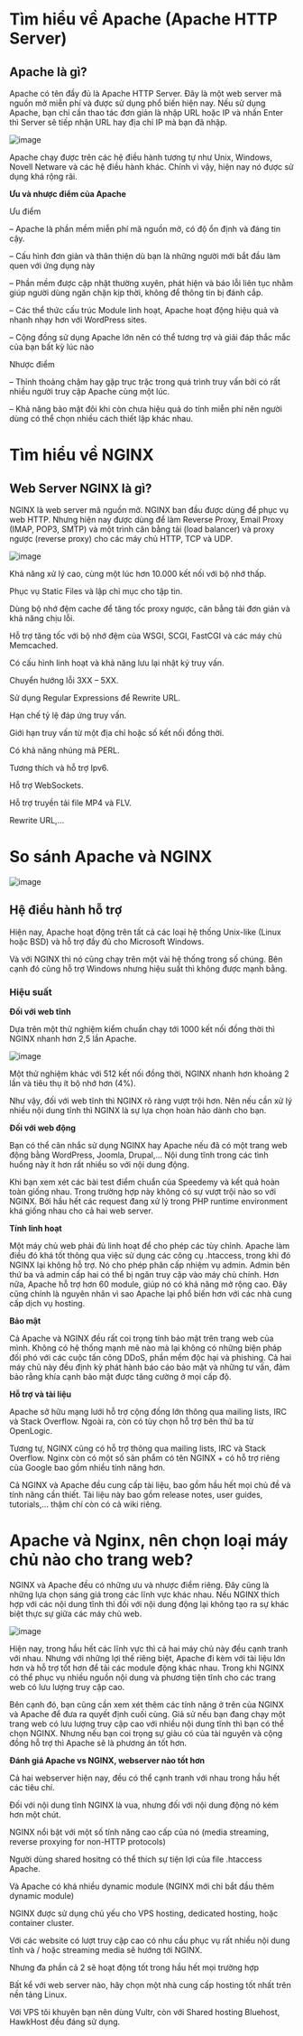 # Tìm hiểu về Apache (Apache HTTP Server)

## Apache là gì?

Apache có tên đầy đủ là Apache HTTP Server. Đây là một web server mã nguồn mở miễn phí và được sử dụng phổ biến hiện nay. Nếu sử dụng Apache, bạn chỉ cần thao tác đơn giản là nhập URL hoặc IP và nhấn Enter thì Server sẽ tiếp nhận URL hay địa chỉ IP mà bạn đã nhập.

![image](https://user-images.githubusercontent.com/62273292/160291044-07b42020-d526-4a43-a0c1-4ec92d9bbe8e.png)

Apache chạy được trên các hệ điều hành tương tự như Unix, Windows, Novell Netware và các hệ điều hành khác. Chính vì vậy, hiện nay nó được sử dụng khá rộng rãi.

**Ưu và nhược điểm của Apache**

Ưu điểm 

– Apache là phần mềm miễn phí mã nguồn mở, có độ ổn định và đáng tin cậy.

– Cấu hình đơn giản và thân thiện dù bạn là những người mới bắt đầu làm quen với ứng dụng này

– Phần mềm được cập nhật thường xuyên, phát hiện và báo lỗi liên tục nhằm giúp người dùng ngăn chặn kịp thời, không để thông tin bị đánh cắp.

– Các thể thức cấu trúc Module linh hoạt, Apache hoạt động hiệu quả và nhanh nhạy hơn với WordPress sites.

– Cộng đồng sử dụng Apache lớn nên có thể tương trợ và giải đáp thắc mắc của bạn bất kỳ lúc nào

Nhược điểm

– Thỉnh thoảng chậm hay gặp trục trặc trong quá trình truy vấn bởi có rất nhiều người truy cập Apache cùng một lúc.

– Khả năng bảo mật đôi khi còn chưa hiệu quả do tính miễn phí nên người dùng có thể chọn nhiều cách thiết lập khác nhau.



# Tìm hiểu về NGINX

## Web Server NGINX là gì?

NGINX là web server mã nguồn mở. NGINX ban đầu được dùng để phục vụ web HTTP. Nhưng hiện nay được dùng để làm Reverse Proxy, Email Proxy (IMAP, POP3, SMTP) và một trình cân bằng tải (load balancer) và proxy ngược (reverse proxy) cho các máy chủ HTTP, TCP và UDP.

![image](https://user-images.githubusercontent.com/62273292/160291147-578ee4b2-074b-4318-aaea-3f5d2b858fe5.png)

Khả năng xử lý cao, cùng một lúc hơn 10.000 kết nối với bộ nhớ thấp.

Phục vụ Static Files và lập chỉ mục cho tập tin.

Dùng bộ nhớ đệm cache để tăng tốc proxy ngược, cân bằng tải đơn giản và khả năng chịu lỗi.

Hỗ trợ tăng tốc với bộ nhớ đệm của WSGI, SCGI, FastCGI và các máy chủ Memcached.

Có cấu hình linh hoạt và khả năng lưu lại nhật ký truy vấn.

Chuyển hướng lỗi 3XX – 5XX.

Sử dụng Regular Expressions để Rewrite URL.

Hạn chế tỷ lệ đáp ứng truy vấn.

Giới hạn truy vấn từ một địa chỉ hoặc số kết nối đồng thời.

Có khả năng nhúng mã PERL.

Tương thích và hỗ trợ Ipv6.

Hỗ trợ WebSockets.

Hỗ trợ truyền tải file MP4 và FLV.

Rewrite URL,…


# So sánh Apache và NGINX

![image](https://user-images.githubusercontent.com/62273292/160291244-051adf1e-889d-4f8e-a25f-2ea31726cfac.png)


## Hệ điều hành hỗ trợ

Hiện nay, Apache hoạt động trên tất cả các loại hệ thống Unix-like (Linux hoặc BSD) và hỗ trợ đầy đủ cho Microsoft Windows.

Và với NGINX thì nó cũng chạy trên một vài hệ thống trong số chúng. Bên cạnh đó cũng hỗ trợ Windows nhưng hiệu suất thì không được mạnh bằng.

### Hiệu suất

**Đối với web tĩnh**

Dựa trên một thử nghiệm kiểm chuẩn chạy tới 1000 kết nối đồng thời thì NGINX nhanh hơn 2,5 lần Apache.

![image](https://user-images.githubusercontent.com/62273292/160291299-22fe70b1-d4fd-4c7e-9013-9121aeefa4e9.png)


Một thử nghiệm khác với 512 kết nối đồng thời, NGINX nhanh hơn khoảng 2 lần và tiêu thụ ít bộ nhớ hơn (4%).

Như vậy, đối với web tĩnh thì NGINX rõ ràng vượt trội hơn. Nên nếu cần xử lý nhiều nội dung tĩnh thì NGINX là sự lựa chọn hoàn hảo dành cho bạn.

**Đối với web động**

Bạn có thể cân nhắc sử dụng NGINX hay Apache nếu đã có một trang web động bằng WordPress, Joomla, Drupal,… Nội dung tĩnh trong các tình huống này ít hơn rất nhiều so với nội dung động.

Khi bạn xem xét các bài test điểm chuẩn của Speedemy và kết quả hoàn toàn giống nhau. Trong trường hợp này không có sự vượt trội nào so với NGINX. Bởi hầu hết các request đang xử lý trong PHP runtime environment khá giống nhau cho cả hai web server.

**Tính linh hoạt**

Một máy chủ web phải đủ linh hoạt để cho phép các tùy chỉnh. Apache làm điều đó khá tốt thông qua việc sử dụng các công cụ .htaccess, trong khi đó NGINX lại không hỗ trợ. Nó cho phép phân cấp nhiệm vụ admin. Admin bên thứ ba và admin cấp hai có thể bị ngăn truy cập vào máy chủ chính. Hơn nữa, Apache hỗ trợ hơn 60 module, giúp nó có khả năng mở rộng cao. Đây cũng chính là nguyên nhân vì sao Apache lại phổ biến hơn với các nhà cung cấp dịch vụ hosting.

**Bảo mật**

Cả Apache và NGINX đều rất coi trọng tính bảo mật trên trang web của mình. Không có hệ thống mạnh mẽ nào mà lại không có những biện pháp đối phó với các cuộc tấn công DDoS, phần mềm độc hại và phishing. Cả hai máy chủ này đều định kỳ phát hành báo cáo bảo mật và những tư vấn, đảm bảo rằng khía cạnh bảo mật được tăng cường ở mọi cấp độ.

**Hỗ trợ và tài liệu**

Apache sở hữu mạng lưới hỗ trợ cộng đồng lớn thông qua mailing lists, IRC và Stack Overflow. Ngoài ra, còn có tùy chọn hỗ trợ bên thứ ba từ OpenLogic.

Tương tự, NGINX cũng có hỗ trợ thông qua mailing lists, IRC và Stack Overflow. Nginx còn có một số sản phẩm có tên NGINX + có hỗ trợ riêng của Google bao gồm nhiều tính năng hơn.

Cả NGINX và Apache đều cung cấp tài liệu, bao gồm hầu hết mọi chủ đề và tính năng cần thiết. Tài liệu này bao gồm release notes, user guides, tutorials,… thậm chí còn có cả wiki riêng.

# Apache và Nginx, nên chọn loại máy chủ nào cho trang web?

NGINX và Apache đều có những ưu và nhược điểm riêng. Đây cũng là những lựa chọn sáng giá trong các lĩnh vực khác nhau. Nếu NGINX thích hợp với các nội dung tĩnh thì đối với nội dung động lại không tạo ra sự khác biệt thực sự giữa các máy chủ web.

![image](https://user-images.githubusercontent.com/62273292/160291460-6b98a7fd-51f4-4a72-95e8-dfa70c369e7b.png)


Hiện nay, trong hầu hết các lĩnh vực thì cả hai máy chủ này đều cạnh tranh với nhau. Nhưng với những lợi thế riêng biệt, Apache đi kèm với tài liệu lớn hơn và hỗ trợ tốt hơn để tải các module động khác nhau. Trong khi NGINX có thể phục vụ nhiều nguồn nội dung và phương tiện tĩnh cho các trang web có lưu lượng truy cập cao.

Bên cạnh đó, bạn cũng cần xem xét thêm các tính năng ở trên của NGINX và Apache để đưa ra quyết định cuối cùng. Giả sử nếu bạn đang chạy một trang web có lưu lượng truy cập cao với nhiều nội dung tĩnh thì bạn có thể chọn NGINX. Nhưng nếu bạn coi trọng sự giàu có của tài nguyên và cộng đồng hỗ trợ thì Apache sẽ là phương án tốt hơn.

**Đánh giá Apache vs NGINX, webserver nào tốt hơn**

Cả hai webserver hiện nay, đều có thể cạnh tranh với nhau trong hầu hết các tiêu chí.

Đối với nội dung tĩnh NGINX là vua, nhưng đối với nội dung động nó kém hơn một chút.

NGINX nổi bật với một số tính năng cao cấp của nó (media streaming, reverse proxying for non-HTTP protocols)

Người dùng shared hositng có thể thích sự tiện lợi của file .htaccess Apache.

Và Apache có khá nhiều dynamic module (NGINX mới chỉ bắt đầu thêm dynamic module)

NGINX được sử dụng chủ yếu cho VPS hosting, dedicated hosting, hoặc container cluster.

Với các website có lượt truy cập cao có nhu cầu phục vụ rất nhiều nội dung tĩnh và / hoặc streaming media sẽ hướng tới NGINX.

Nhưng đa phần cả 2 sẽ hoạt động tốt trong hầu hết mọi trường hợp

Bất kể với web server nào, hãy chọn một nhà cung cấp hosting tốt nhất trên nền tảng Linux.

Với VPS tôi khuyên bạn nên dùng Vultr, còn với Shared hosting Bluehost, HawkHost đều đáng sử dụng.


